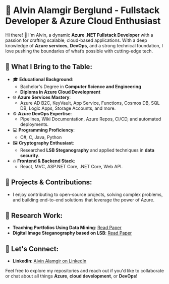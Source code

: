 # 🌟 Alvin Alamgir Berglund - Fullstack Developer & Azure Cloud Enthusiast

Hi there! 👋 I'm Alvin, a dynamic **Azure .NET Fullstack Developer** with a passion for crafting scalable, cloud-based applications. With a deep knowledge of **Azure services**, **DevOps**, and a strong technical foundation, I love pushing the boundaries of what’s possible with cutting-edge tech.

## 🚀 What I Bring to the Table:
- 🎓 **Educational Background**:
  - Bachelor's Degree in **Computer Science and Engineering**
  - **Diploma in Azure Cloud Development** 
- 🌐 **Azure Services Mastery**:
  - Azure AD B2C, KeyVault, App Service, Functions, Cosmos DB, SQL DB, Logic Apps, Storage Accounts, and more.
- ⚙️ **Azure DevOps Expertise**:
  - Pipelines, Wiki Documentation, Azure Repos, CI/CD, and automated deployments.
- 💻 **Programming Proficiency**:
  - C#, C, Java, Python
- 🖼️ **Cryptography Enthusiast**:
  - Researched **LSB Steganography** and applied techniques in **data security**.
- 🔥 **Frontend & Backend Stack**:
  - React, MVC, ASP.NET Core, .NET Core, Web API.
  
## 🌟 Projects & Contributions:
- I enjoy contributing to open-source projects, solving complex problems, and building end-to-end solutions that leverage the power of Azure.
  
## 📄 Research Work:
- **Teaching Portfolios Using Data Mining**: [Read Paper](https://goo.gl/iiGdJ4)
- **Digital Image Steganography based on LSB**: [Read Paper](https://goo.gl/4URqsR)

## 🔗 Let's Connect:
- **LinkedIn**: [Alvin Alamgir on LinkedIn](https://www.linkedin.com/in/alvin-alamgir-berglund-a758261b0/)

Feel free to explore my repositories and reach out if you'd like to collaborate or chat about all things **Azure**, **cloud development**, or **DevOps**!
